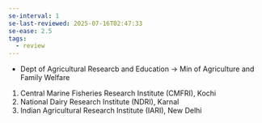 ```yaml
---
se-interval: 1
se-last-reviewed: 2025-07-16T02:47:33
se-ease: 2.5
tags:
  - review
---
```

- Dept of Agricultural Researcb and Education -> Min of Agriculture and Family Welfare
1. Central Marine Fisheries Research Institute (CMFRI), Kochi
2. National Dairy Research Institute (NDRI), Karnal
3. Indian Agricultural Research Institute (IARI), New Delhi